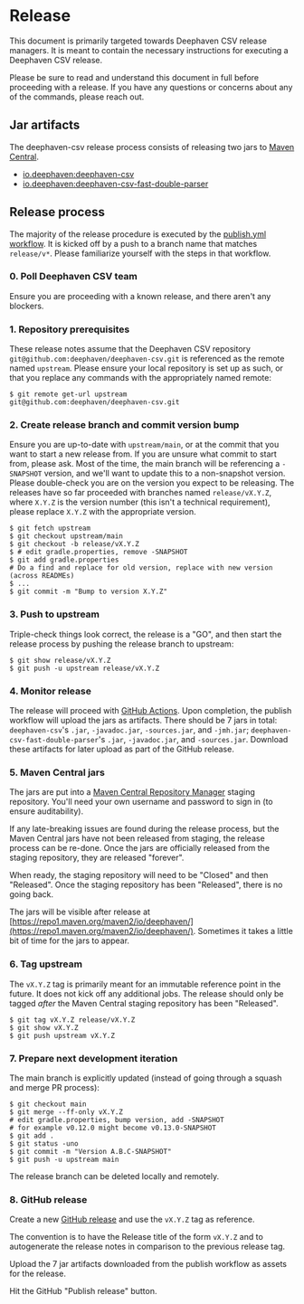 # Release

This document is primarily targeted towards Deephaven CSV release managers.
It is meant to contain the necessary instructions for executing a Deephaven CSV release.

Please be sure to read and understand this document in full before proceeding with a release.
If you have any questions or concerns about any of the commands, please reach out.

## Jar artifacts

The deephaven-csv release process consists of releasing two jars to [Maven Central](https://repo1.maven.org/maven2/io/deephaven/).

* [io.deephaven:deephaven-csv](https://repo1.maven.org/maven2/io/deephaven/deephaven-csv/)
* [io.deephaven:deephaven-csv-fast-double-parser](https://repo1.maven.org/maven2/io/deephaven/deephaven-csv-fast-double-parser/)

## Release process

The majority of the release procedure is executed by the [publish.yml workflow](./.github/workflows/publish.yml).
It is kicked off by a push to a branch name that matches `release/v*`.
Please familiarize yourself with the steps in that workflow.

### 0. Poll Deephaven CSV team

Ensure you are proceeding with a known release, and there aren't any blockers.

### 1. Repository prerequisites

These release notes assume that the Deephaven CSV repository `git@github.com:deephaven/deephaven-csv.git` is referenced as the remote named `upstream`.
Please ensure your local repository is set up as such, or that you replace any commands with the appropriately named remote:

```shell
$ git remote get-url upstream
git@github.com:deephaven/deephaven-csv.git
```

### 2. Create release branch and commit version bump

Ensure you are up-to-date with `upstream/main`, or at the commit that you want to start a new release from.
If you are unsure what commit to start from, please ask.
Most of the time, the main branch will be referencing a `-SNAPSHOT` version, and we'll want to update this to a non-snapshot version.
Please double-check you are on the version you expect to be releasing.
The releases have so far proceeded with branches named `release/vX.Y.Z`, where `X.Y.Z` is the version number (this isn't a technical requirement), please replace `X.Y.Z` with the appropriate version.

```shell
$ git fetch upstream
$ git checkout upstream/main
$ git checkout -b release/vX.Y.Z
$ # edit gradle.properties, remove -SNAPSHOT
$ git add gradle.properties
# Do a find and replace for old version, replace with new version (across READMEs)
$ ...
$ git commit -m "Bump to version X.Y.Z"
```

### 3. Push to upstream

Triple-check things look correct, the release is a "GO", and then start the release process by pushing the release branch to upstream:

```shell
$ git show release/vX.Y.Z
$ git push -u upstream release/vX.Y.Z
```

### 4. Monitor release

The release will proceed with [GitHub Actions](https://github.com/deephaven/deephaven-csv/actions/workflows/publish.yml).
Upon completion, the publish workflow will upload the jars as artifacts. There should be 7 jars in total:
`deephaven-csv`'s `.jar`, `-javadoc.jar`, `-sources.jar`, and `-jmh.jar`; `deephaven-csv-fast-double-parser`'s `.jar`,
`-javadoc.jar`, and `-sources.jar`. Download these artifacts for later upload as part of the GitHub release.

### 5. Maven Central jars

The jars are put into a [Maven Central Repository Manager](https://s01.oss.sonatype.org) staging repository.
You'll need your own username and password to sign in (to ensure auditability).

If any late-breaking issues are found during the release process, but the Maven Central jars have not been released from staging, the release process can be re-done.
Once the jars are officially released from the staging repository, they are released "forever".

When ready, the staging repository will need to be "Closed" and then "Released".
Once the staging repository has been "Released", there is no going back.

The jars will be visible after release at [https://repo1.maven.org/maven2/io/deephaven/](https://repo1.maven.org/maven2/io/deephaven/).
Sometimes it takes a little bit of time for the jars to appear.

### 6. Tag upstream

The `vX.Y.Z` tag is primarily meant for an immutable reference point in the future.
It does not kick off any additional jobs.
The release should only be tagged _after_ the Maven Central staging repository has been "Released".

```shell
$ git tag vX.Y.Z release/vX.Y.Z
$ git show vX.Y.Z
$ git push upstream vX.Y.Z
```

### 7. Prepare next development iteration

The main branch is explicitly updated (instead of going through a squash and merge PR process):

```shell
$ git checkout main
$ git merge --ff-only vX.Y.Z
# edit gradle.properties, bump version, add -SNAPSHOT
# for example v0.12.0 might become v0.13.0-SNAPSHOT
$ git add .
$ git status -uno
$ git commit -m "Version A.B.C-SNAPSHOT"
$ git push -u upstream main
```

The release branch can be deleted locally and remotely.

### 8. GitHub release

Create a new [GitHub release](https://github.com/deephaven/deephaven-csv/releases/new) and use the `vX.Y.Z` tag as reference.

The convention is to have the Release title of the form `vX.Y.Z` and to autogenerate the release notes in comparison to the previous release tag.

Upload the 7 jar artifacts downloaded from the publish workflow as assets for the release. 

Hit the GitHub "Publish release" button.

